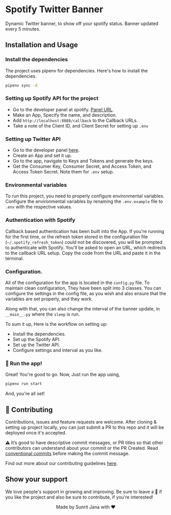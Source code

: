 # Spotify Twitter Banner

Dynamic Twitter banner, to show off your spotify status. Banner updated every 5 minutes.

## Installation and Usage

### Install the dependencies

The project uses pipenv for dependencies. Here's how to install the dependencies.

```sh
pipenv sync -d
```

### Setting up Spotify API for the project

- Go to the developer panel at spotify. [Panel URL](https://developer.spotify.com).
- Make an App, Specify the name, and description.
- Add `http://localhost:8888/callback` to the Callback URLs.
- Take a note of the Client ID, and Client Secret for setting up `.env`

### Setting up Twitter API

- Go to the developer panel [here](https://developer.twitter.com/).
- Create an App and set it up.
- Go to the app, navigate to Keys and Tokens and generate the keys.
- Get the Consumer Key, Consumer Secret, and Access Token, and Access Token Secret. Note them for `.env` setup.

### Environmental variables

To run this project, you need to properly configure environmental variables. Configure the environmental
variables by renaming the `.env.example` file to `.env` with the respective values.

### Authentication with Spotify

Callback based authentication has been built into the App. If you're running for the first time, or the refresh
token stored in the configuration file (`~/.spotify_refresh_token`) could not be discovered, you will be prompted
to authenticate with Spotify. You'll be asked to open an URL, which redirects to the callback URL setup. Copy the
code from the URL and paste it in the terminal.

### Configuration.

All of the configuration for the app is located in the `config.py` file. To maintain clean configuration, They
have been split into 3 classes. You can configure the settings in the config file, as you wish and also ensure
that the variables are set properly, and they work.

Along with that, you can also change the interval of the banner update, in `__main__.py` where the `sleep` is run.

To sum it up, Here is the workflow on setting up:

- Install the dependencies.
- Set up the Spotify API.
- Set up the Twitter API.
- Configure settings and interval as you like.

### 🚀 Run the app!

Great! You're good to go. Now, Just run the app using,

```sh
pipenv run start
```

And, you're all set!

## 🤝 Contributing

Contributions, issues and feature requests are welcome. After cloning & setting up project locally, you can just submit
a PR to this repo and it will be deployed once it's accepted.

⚠ It’s good to have descriptive commit messages, or PR titles so that other contributors can understand about your
commit or the PR Created. Read [conventional commits](https://www.conventionalcommits.org/en/v1.0.0-beta.3/) before
making the commit message.

Find out more about our contributing guidelines [here](CONTRIBUTING.md).

## Show your support

We love people's support in growing and improving. Be sure to leave a 🌟 if you like the project and
also be sure to contribute, if you're interested!

<div align="center">Made by Sunrit Jana with ❤</div>
